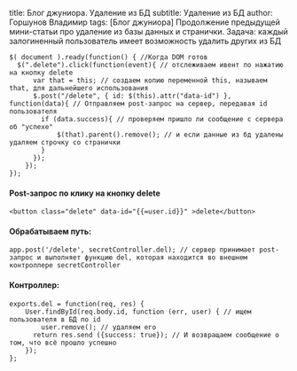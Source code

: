 title: Блог джуниора. Удаление из БД subtitle: Удаление из БД author: Горшунов Владимир tags: [Блог джуниора] 
Продолжение предыдущей мини-статьи про удаление из базы данных и странички.
Задача: каждый залогиненный пользователь имеет возможность удалить других из БД<!-- more -->

    $( document ).ready(function() { //Когда DOM готов
      $(".delete").click(function(event){ // отслеживаем ивент по нажатию на кнопку delete
    	  var that = this; // создаем копию переменной this, называем that, для дальнейшего использования
    	  $.post("/delete", { id: $(this).attr("data-id") }, function(data){ // Отправляем post-запрос на сервер, передавая id пользователя
    	  	if (data.success){ // проверяем пришло ли сообщение с сервера об "успехе"
    	  		$(that).parent().remove(); // и если данные из бд удалены удаляем строчку со странички
    	  	}
    	  });
    	});
    });

#### Post-запрос по клику на кнопку delete

    <button class="delete" data-id="{{=user.id}}" >delete</button>

#### Обрабатываем путь:

    app.post('/delete', secretController.del); // сервер принимает post-запрос и выполняет функцию del, которая находится во внешнем контроллере secretController

#### Контроллер:

    exports.del = function(req, res) {
    	User.findById(req.body.id, function (err, user) { // ищем пользователя в БД по id
    		user.remove(); // удаляем его
    	  return res.send ({success: true}); // И возвращаем сообщение о том, что всё прошло успешно
    	});
    };
